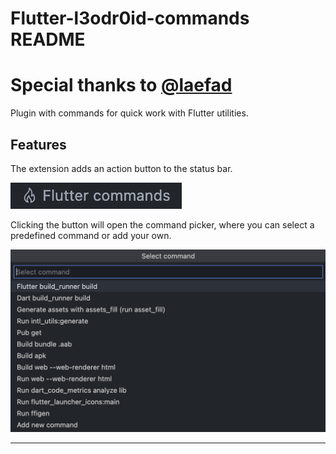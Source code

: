 # Flutter-l3odr0id-commands README

# Special thanks to [@laefad](https://github.com/laefad)

Plugin with commands for quick work with Flutter utilities.

## Features

The extension adds an action button to the status bar.

![bar](screenshots/statusbar2.png)

Clicking the button will open the command picker, where you can select a predefined command or add your own.

![picker](screenshots/commands2.png)

<!-- Describe specific features of your extension including screenshots of your extension in action. Image paths are relative to this README file.

For example if there is an image subfolder under your extension project workspace:

\!\[feature X\]\(images/feature-x.png\) -->

<!-- > Tip: Many popular extensions utilize animations. This is an excellent way to show off your extension! We recommend short, focused animations that are easy to follow. -->

<!-- ## Extension Settings

Include if your extension adds any VS Code settings through the `contributes.configuration` extension point.

For example:

This extension contributes the following settings:

* `myExtension.enable`: enable/disable this extension
* `myExtension.thing`: set to `blah` to do something -->

<!-- ## Release Notes

### 1.0.0

Initial release of extension.

### 1.0.1

Added command for adding new shell command aliases. -->

-----------------------------------------------------------------------------------------------------------
<!-- ## Following extension guidelines

Ensure that you've read through the extensions guidelines and follow the best practices for creating your extension.


* [Extension Guidelines](https://code.visualstudio.com/api/references/extension-guidelines) -->

